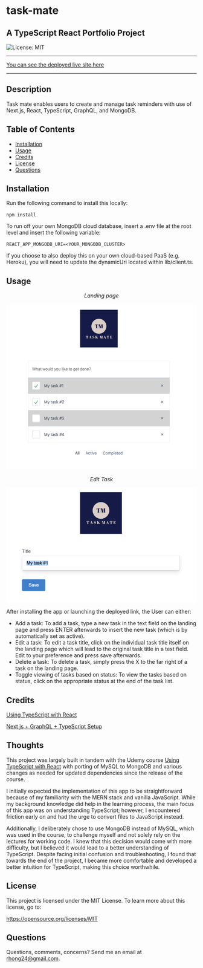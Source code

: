 # task-mate
## A TypeScript React Portfolio Project


![License: MIT](https://img.shields.io/badge/License-MIT-yellow)

___

[You can see the deployed live site here](https://task-tracker-mate.herokuapp.com/completed)
___

## Description

Task mate enables users to create and manage task reminders with use of Next.js, React, TypeScript, GraphQL, and MongoDB.

## Table of Contents

* [Installation](#installation)
* [Usage](#usage)
* [Credits](#credits)
* [License](#license)
* [Questions](#questions)

## Installation

Run the following command to install this locally:

```
npm install
```

To run off your own MongoDB cloud database, insert a .env file at the root level and insert the following variable:

```
REACT_APP_MONGODB_URI=<YOUR_MONGODB_CLUSTER>
```

If you choose to also deploy this on your own cloud-based PaaS (e.g. Heroku), you will need to update the dynamicUri located within lib/client.ts.


## Usage

_<p align="center">Landing page</p>_ 
![main-page](./assets/main_page.png)

_<p align="center">Edit Task</p>_ 
![edit-task](./assets/edit_task.png)

After installing the app or launching the deployed link, the User can either:
- Add a task: To add a task, type a new task in the text field on the landing page and press ENTER afterwards to insert the new task (which is by automatically set as active). 
- Edit a task: To edit a task title, click on the individual task title itself on the landing page which will lead to the original task title in a text field. Edit to your preference and press save afterwards.
- Delete a task: To delete a task, simply press the X to the far right of a task on the landing page.
- Toggle viewing of tasks based on status: To view the tasks based on status, click on the appropriate status at the end of the task list.

## Credits

[Using TypeScript with React](https://www.udemy.com/course/react-with-typescript/)

[Next js + GraphQL + TypeScript Setup](https://github.com/ivanms1/nextjs-apollo-ssr)

## Thoughts

This project was largely built in tandem with the Udemy course [Using TypeScript with React](https://www.udemy.com/course/react-with-typescript/) with porting of MySQL to MongoDB and various changes as needed for updated dependencies since the release of the course.

I initially expected the implementation of this app to be straightforward because of my familiarity with the MERN stack and vanilla JavaScript. While my background knowledge did help in the learning process, the main focus of this app was on understanding TypeScript; however, I encountered friction early on and had the urge to convert files to JavaScript instead. 

Additionally, I deliberately chose to use MongoDB instead of MySQL, which was used in the course, to challenge myself and not solely rely on the lectures for working code. I knew that this decision would come with more difficulty, but I believed it would lead to a better understanding of TypeScript. Despite facing initial confusion and troubleshooting, I found that towards the end of the project, I became more comfortable and developed a better intuition for TypeScript, making this choice worthwhile.


## License
    
This project is licensed under the MIT License. To learn more about this license, go to:

https://opensource.org/licenses/MIT 

## Questions

Questions, comments, concerns? Send me an email at rhong24@gmail.com.
